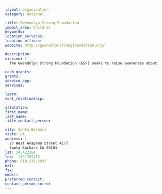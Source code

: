 ```yaml
---
layout: organization
category: national

title: Gwendolyn Strong Foundation
impact_area: Children
keywords: 
location_services: 
location_offices: 
website: http://gwendolynstrongfoundation.org/

description: 
mission: |
  The Gwendolyn Strong Foundation (GSF) seeks to raise awareness about and fund research for Spinal Muscular Atrophy (SMA), the leading genetic killer of young children, and support those impacted by SMA and other life-altering diseases.

cash_grants: 
grants: 
service_opp: 
services: 

learn: 
cont_relationship: 

salutation: 
first_name: 
last_name: 
title_contact_person: 

city: Santa Barbara
state: CA
address: |
  27 West Anapamu Street #177  
  Santa Barbara CA 93101
lat: 34.422364
lng: -119.705115
phone: 818-231-5935
ext: 
fax: 
email: 
preferred_contact: 
contact_person_intro: 
---
```

